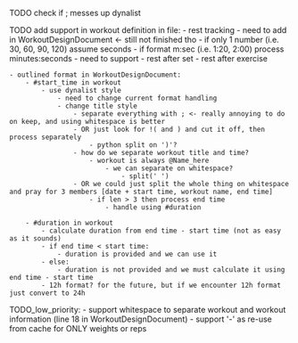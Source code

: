 TODO check if ; messes up dynalist
        
TODO add support in workout definition in file:
    - rest tracking
        - need to add in WorkoutDesignDocument <- still not finished tho
            - if only 1 number (i.e. 30, 60, 90, 120) assume seconds
            - if format m:sec (i.e. 1:20, 2:00) process minutes:seconds
        - need to support 
            - rest after set
            - rest after exercise

    - outlined format in WorkoutDesignDocument:
        - #start_time in workout
            - use dynalist style
                - need to change current format handling
                - change title style 
                    - separate everything with ; <- really annoying to do on keep, and using whitespace is better
                    - OR just look for !( and ) and cut it off, then process separately
                        - python split on ')'?
                    - how do we separate workout title and time?
                        - workout is always @Name_here
                            - we can separate on whitespace?
                                - split(' ')
                    - OR we could just split the whole thing on whitespace and pray for 3 members [date + start time, workout name, end time]
                        - if len > 3 then process end time
                            - handle using #duration

        - #duration in workout
            - calculate duration from end time - start time (not as easy as it sounds)
            - if end time < start time:
                - duration is provided and we can use it
            - else:
                - duration is not provided and we must calculate it using end time - start time
            - 12h format? for the future, but if we encounter 12h format just convert to 24h 

TODO_low_priority:
    - support whitespace to separate workout and workout information (line 18 in WorkoutDesignDocument)
    - support '-' as re-use from cache for ONLY weights or reps